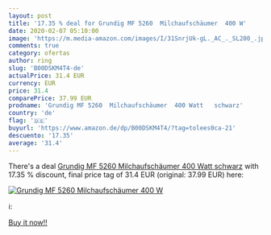 ```yaml
---
layout: post
title: '17.35 % deal for Grundig MF 5260  Milchaufschäumer  400 W'
date: 2020-02-07 05:10:00
image: 'https://m.media-amazon.com/images/I/31SnrjUk-gL._AC_._SL200_.jpg'
comments: true
category: ofertas
author: ring
slug: 'B00DSKM4T4-de'
actualPrice: 31.4 EUR
currency: EUR
price: 31.4
comparePrice: 37.99 EUR
prodname: 'Grundig MF 5260  Milchaufschäumer  400 Watt   schwarz'
country: 'de'
flag: '🇩🇪'
buyurl: 'https://www.amazon.de/dp/B00DSKM4T4/?tag=tolees0ca-21'
descuento: '17.35'
average: '31.4'
---
```


There's a deal [Grundig MF 5260  Milchaufschäumer  400 Watt   schwarz](https://www.amazon.de/dp/B00DSKM4T4/?tag=tolees0ca-21)  with  17.35 % discount, final price tag of  31.4 EUR (original: 37.99 EUR) here:

[![Grundig MF 5260  Milchaufschäumer  400 W](https://m.media-amazon.com/images/I/31SnrjUk-gL._AC_._SL200_.jpg)](https://www.amazon.de/dp/B00DSKM4T4/?tag=tolees0ca-21)

ℹ️:


[Buy it now!!](https://www.amazon.de/dp/B00DSKM4T4/?tag=tolees0ca-21)
